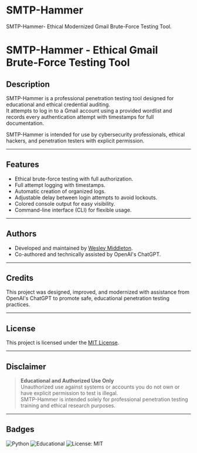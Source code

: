 # SMTP-Hammer
SMTP-Hammer- Ethical Modernized Gmail Brute-Force Testing Tool. 
# SMTP-Hammer - Ethical Gmail Brute-Force Testing Tool

## Description
SMTP-Hammer is a professional penetration testing tool designed for educational and ethical credential auditing.  
It attempts to log in to a Gmail account using a provided wordlist and records every authentication attempt with timestamps for full documentation.

SMTP-Hammer is intended for use by cybersecurity professionals, ethical hackers, and penetration testers with explicit permission.

---

## Features
- Ethical brute-force testing with full authorization.
- Full attempt logging with timestamps.
- Automatic creation of organized logs.
- Adjustable delay between login attempts to avoid lockouts.
- Colored console output for easy visibility.
- Command-line interface (CLI) for flexible usage.

---

## Authors
- Developed and maintained by [Wesley Middleton](https://github.com/datareccer).
- Co-authored and technically assisted by OpenAI's ChatGPT.

---

## Credits
This project was designed, improved, and modernized with assistance from OpenAI's ChatGPT to promote safe, educational penetration testing practices.

---

## License
This project is licensed under the [MIT License](LICENSE).

---

## Disclaimer
> **Educational and Authorized Use Only**  
> Unauthorized use against systems or accounts you do not own or have explicit permission to test is illegal.  
> SMTP-Hammer is intended solely for professional penetration testing training and ethical research purposes.

---

## Badges

![Python](https://img.shields.io/badge/Made%20with-Python-blue?logo=python)
![Educational](https://img.shields.io/badge/Educational-Only-yellow)
![License: MIT](https://img.shields.io/badge/License-MIT-green)
